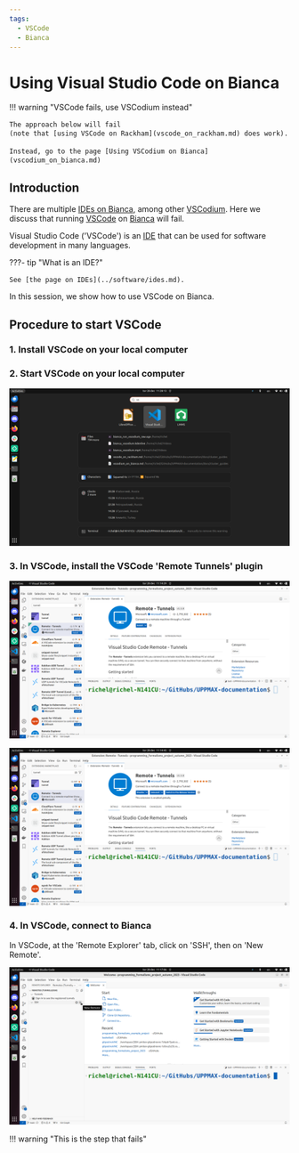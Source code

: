 ```yaml
---
tags:
  - VSCode
  - Bianca
---
```


# Using Visual Studio Code on Bianca

!!! warning "VSCode fails, use VSCodium instead"

    The approach below will fail
    (note that [using VSCode on Rackham](vscode_on_rackham.md) does work).

    Instead, go to the page [Using VSCodium on Bianca](vscodium_on_bianca.md)

## Introduction

There are multiple [IDEs on Bianca](../software/ides_on_bianca.md),
among other [VSCodium](../software/vscodium.md).
Here we discuss that running [VSCode](../software/vscode.md)
on [Bianca](../cluster_guides/bianca.md) will fail.

Visual Studio Code ('VSCode') is an [IDE](../software/ides.md)
that can be used for software development in many languages.

???- tip "What is an IDE?"

    See [the page on IDEs](../software/ides.md).

In this session, we show how to use VSCode on Bianca.

## Procedure to start VSCode

### 1. Install VSCode on your local computer

### 2. Start VSCode on your local computer

![Start VSCode on your local computer](./img/start_vscode_ubuntu.png)

### 3. In VSCode, install the VSCode 'Remote Tunnels' plugin

![In VSCode, install the VSCode 'Remote Tunnels' plugin](./img/vscode_remote_tunnels_before_install.png)

![In VSCode, installed the VSCode 'Remote Tunnels' plugin](./img/vscode_remote_tunnels_after_install.png)

### 4. In VSCode, connect to Bianca

In VSCode, at the 'Remote Explorer' tab, click on 'SSH',
then on 'New Remote'.

![In VSCode, connect to Bianca](./img/vscode_add_new_remote.png)

!!! warning "This is the step that fails"
